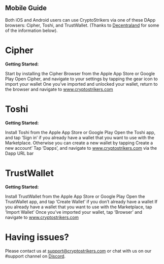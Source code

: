 ## Mobile Guide 

Both iOS and Android users can use CryptoStrikers via one of these DApp browsers: Cipher, Toshi, and TrustWallet. (Thanks to [Decentraland](https://decentraland.org) for some of the information below).

# Cipher

                                                   

**Getting Started:**

Start by installing the Cipher Browser from the Apple App Store or Google Play
Open Cipher, and navigate to your settings by tapping the gear icon to import your wallet
One you’ve imported and unlocked your wallet, return to the browser and navigate to www.cryptostrikers.com






# Toshi

                                                   

**Getting Started:**

Install Toshi from the Apple App Store or Google Play
Open the Toshi app, and tap ‘Sign in’ if you already have a wallet that you want to use with the Marketplace. Otherwise you can create a new wallet by tapping Create a new account’
Tap ‘Dapps’, and navigate to www.cryptostrikers.com via the Dapp URL bar











# TrustWallet

                                                   

**Getting Started:**

Install TrustWallet from the Apple App Store or Google Play
Open the TrustWallet app, and tap ‘Create Wallet’ if you don’t already have a wallet
If you already have a wallet that you want to use with the Marketplace, tap ‘Import Wallet’
Once you’ve imported your wallet, tap ‘Browser’ and navigate to www.cryptostrikers.com

# Having issues?

Please contact us at support@cryptostrikers.com or chat with us on our #support channel on  [Discord](https://discord.gg/7CSBBBb).
